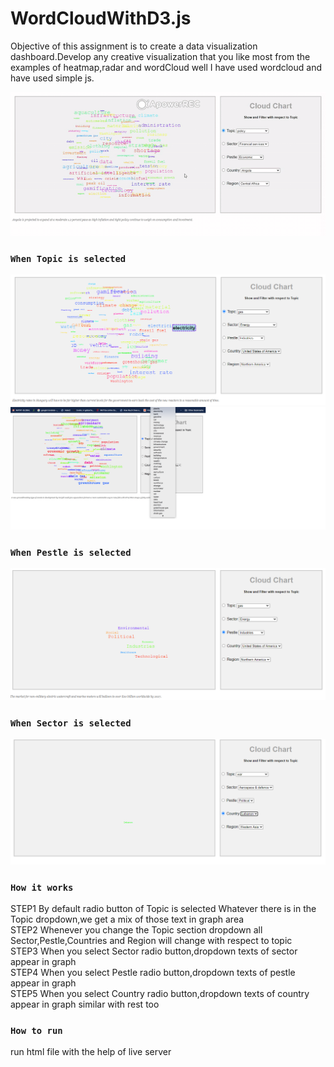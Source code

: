 # WordCloudWithD3.js

Objective of this assignment is to create a data visualization dashboard.Develop any 
creative visualization that you like most from the examples of heatmap,radar and wordCloud 
well I have used wordcloud and have used simple js.

![](/images/working.gif)
### `When Topic is selected`
![](/images/hoverUI.PNG)
![](/images/dropdownUI.png)

### `When Pestle is selected`
![](/images/selectedPestleDropdownGraph.PNG)

### `When Sector is selected`
![](/images/selectedCountryDropdownGraph.PNG)


### `How it works`

STEP1 By default radio button of Topic is selected Whatever there is in the Topic dropdown,we get a mix of those text in graph area</br>
STEP2 Whenever you change the Topic section dropdown all Sector,Pestle,Countries and Region will change with respect to topic</br>
STEP3 When you select Sector radio button,dropdown texts of sector appear in graph</br>
STEP4 When you select Pestle radio button,dropdown texts of pestle appear in graph</br>
STEP5 When you select Country radio button,dropdown texts of country appear in graph similar with rest too</br>

### `How to run`
run html file with the help of live server

